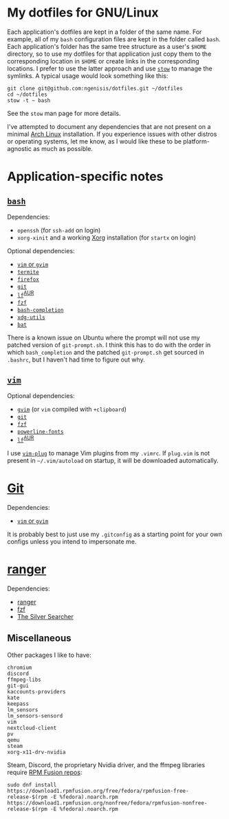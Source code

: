 # My dotfiles for GNU/Linux

Each application's dotfiles are kept in a folder of the same name. For example, all of my `bash` configuration files are kept in the folder called `bash`. Each application's folder has the same tree structure as a user's `$HOME` directory, so to use my dotfiles for that application just copy them to the corresponding location in `$HOME` or create links in the corresponding locations. I prefer to use the latter approach and use [`stow`](https://www.gnu.org/software/stow/) to manage the symlinks. A typical usage would look something like this:

```
git clone git@github.com:ngenisis/dotfiles.git ~/dotfiles
cd ~/dotfiles
stow -t ~ bash
```

See the `stow` man page for more details.

I've attempted to document any dependencies that are not present on a minimal [Arch Linux](https://wiki.archlinux.org/index.php/Arch_Linux) installation. If you experience issues with other distros or operating systems, let me know, as I would like these to be platform-agnostic as much as possible.

# Application-specific notes

## [`bash`](https://www.gnu.org/software/bash/)

Dependencies:
+ `openssh` (for `ssh-add` on login)
+ `xorg-xinit` and a working [Xorg](https://wiki.archlinux.org/index.php/Xorg) installation (for `startx` on login)

Optional dependencies:
+ [`vim` or `gvim`](https://github.com/vim/vim)
+ [`termite`](https://github.com/thestinger/termite/)
+ [`firefox`](https://www.mozilla.org/en-US/firefox/)
+ [`git`](https://github.com/git/git)
+ [`lf`](https://github.com/gokcehan/lf)<sup>[AUR](https://aur.archlinux.org/packages/lf/)</sup>
+ [`fzf`](https://github.com/junegunn/fzf)
+ [`bash-completion`](https://github.com/scop/bash-completion)
+ [`xdg-utils`](https://www.freedesktop.org/wiki/Software/xdg-utils/)
+ [`bat`](https://github.com/sharkdp/bat)

There is a known issue on Ubuntu where the prompt will not use my patched version of `git-prompt.sh`. I think this has to do with the order in which `bash_completion` and the patched `git-prompt.sh` get sourced in `.bashrc`, but I haven't had time to figure out why.

## [`vim`](https://github.com/vim/vim)

Optional dependencies:

+ [`gvim`](https://github.com/vim/vim) (or `vim` compiled with `+clipboard`)
+ [`git`](https://git-scm.com/)
+ [`fzf`](https://github.com/junegunn/fzf)
+ [`powerline-fonts`](https://github.com/powerline/fonts)
+ [`lf`](https://github.com/gokcehan/lf)<sup>[AUR](https://aur.archlinux.org/packages/lf/)</sup>

I use [`vim-plug`](https://github.com/junegunn/vim-plug) to manage Vim plugins from my `.vimrc`. If `plug.vim` is not present in `~/.vim/autoload` on startup, it will be downloaded automatically.

# [Git](https://git-scm.com/)

Dependencies:

+ [`vim` or `gvim`](https://github.com/vim/vim)

It is probably best to just use my `.gitconfig` as a starting point for your own configs unless you intend to impersonate me.

# [ranger](https://github.com/ranger/ranger)

Dependencies:

+ [ranger](https://github.com/ranger/ranger)
+ [fzf](https://github.com/junegunn/fzf)
+ [The Silver Searcher](https://github.com/ggreer/the_silver_searcher)

## Miscellaneous

Other packages I like to have:

```
chromium
discord
ffmpeg-libs
git-gui
kaccounts-providers
kate
keepass
lm_sensors
lm_sensors-sensord
vim
nextcloud-client
pv
qemu
steam
xorg-x11-drv-nvidia
```

Steam, Discord, the proprietary Nvidia driver, and the ffmpeg libraries require [RPM Fusion repos](https://rpmfusion.org/):

```
sudo dnf install https://download1.rpmfusion.org/free/fedora/rpmfusion-free-release-$(rpm -E %fedora).noarch.rpm https://download1.rpmfusion.org/nonfree/fedora/rpmfusion-nonfree-release-$(rpm -E %fedora).noarch.rpm
```
